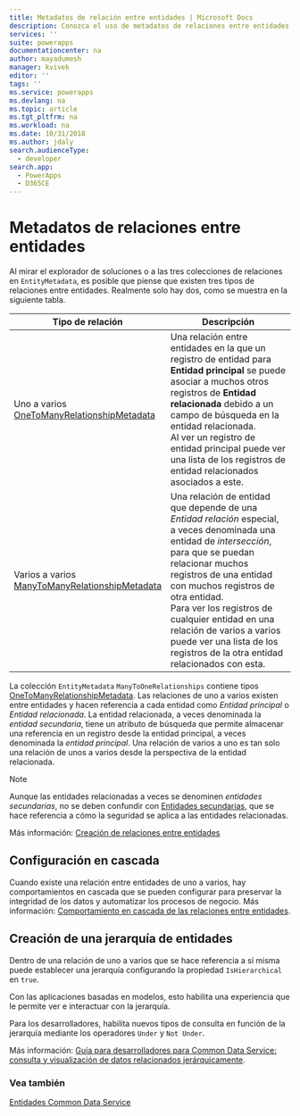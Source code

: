 ```yaml
---
title: Metadatos de relación entre entidades | Microsoft Docs
description: Conozca el uso de metadatos de relaciones entre entidades que se usan en Common Data Service.
services: ''
suite: powerapps
documentationcenter: na
author: mayadumesh
manager: kvivek
editor: ''
tags: ''
ms.service: powerapps
ms.devlang: na
ms.topic: article
ms.tgt_pltfrm: na
ms.workload: na
ms.date: 10/31/2018
ms.author: jdaly
search.audienceType:
  - developer
search.app:
  - PowerApps
  - D365CE
---
```


# <a name="entity-relationship-metadata"></a>Metadatos de relaciones entre entidades

Al mirar el explorador de soluciones o a las tres colecciones de relaciones en `EntityMetadata`, es posible que piense que existen tres tipos de relaciones entre entidades. Realmente solo hay dos, como se muestra en la siguiente tabla.

|Tipo de relación|Descripción|
|--|--|
|Uno a varios<br />[OneToManyRelationshipMetadata](/dotnet/api/microsoft.xrm.sdk.metadata.onetomanyrelationshipmetadata)|Una relación entre entidades en la que un registro de entidad para **Entidad principal** se puede asociar a muchos otros registros de **Entidad relacionada** debido a un campo de búsqueda en la entidad relacionada.<br />Al ver un registro de entidad principal puede ver una lista de los registros de entidad relacionados asociados a este.|
|Varios a varios<br />[ManyToManyRelationshipMetadata](/dotnet/api/microsoft.xrm.sdk.metadata.manytomanyrelationshipmetadata)|Una relación de entidad que depende de una *Entidad relación* especial, a veces denominada una entidad de *intersección*, para que se puedan relacionar muchos registros de una entidad con muchos registros de otra entidad.<br />Para ver los registros de cualquier entidad en una relación de varios a varios puede ver una lista de los registros de la otra entidad relacionados con esta.|

La colección `EntityMetadata` `ManyToOneRelationships` contiene tipos [OneToManyRelationshipMetadata](/dotnet/api/microsoft.xrm.sdk.metadata.onetomanyrelationshipmetadata). Las relaciones de uno a varios existen entre entidades y hacen referencia a cada entidad como *Entidad principal* o *Entidad relacionada*. La entidad relacionada, a veces denominada la *entidad secundaria*, tiene un atributo de búsqueda que permite almacenar una referencia en un registro desde la entidad principal, a veces denominada la *entidad principal*. Una relación de varios a uno es tan solo una relación de unos a varios desde la perspectiva de la entidad relacionada.

> [!NOTE]
> Aunque las entidades relacionadas a veces se denominen *entidades secundarias*, no se deben confundir con [Entidades secundarias](entity-metadata.md#child-entities), que se hace referencia a cómo la seguridad se aplica a las entidades relacionadas.

Más información: [Creación de relaciones entre entidades](../../maker/common-data-service/data-platform-entity-lookup.md)

## <a name="cascade-configuration"></a>Configuración en cascada

Cuando existe una relación entre entidades de uno a varios, hay comportamientos en cascada que se pueden configurar para preservar la integridad de los datos y automatizar los procesos de negocio. Más información: [Comportamiento en cascada de las relaciones entre entidades](configure-entity-relationship-cascading-behavior.md).

## <a name="create-a-hierarchy-of-entities"></a>Creación de una jerarquía de entidades

Dentro de una relación de uno a varios que se hace referencia a sí misma puede establecer una jerarquía configurando la propiedad `IsHierarchical` en `true`.

Con las aplicaciones basadas en modelos, esto habilita una experiencia que le permite ver e interactuar con la jerarquía. 

Para los desarrolladores, habilita nuevos tipos de consulta en función de la jerarquía mediante los operadores `Under` y `Not Under`.

Más información: [Guía para desarrolladores para Common Data Service: consulta y visualización de datos relacionados jerárquicamente](/dynamics365/customer-engagement/customize/query-visualize-hierarchical-data).

### <a name="see-also"></a>Vea también

[Entidades Common Data Service](entities.md)
